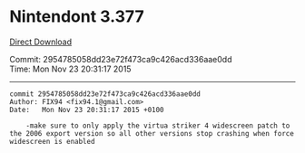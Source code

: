 # Nintendont 3.377
[Direct Download](./Nintendont.zip)

Commit: 2954785058dd23e72f473ca9c426acd336aae0dd  
Time: Mon Nov 23 20:31:17 2015   

-----

```
commit 2954785058dd23e72f473ca9c426acd336aae0dd
Author: FIX94 <fix94.1@gmail.com>
Date:   Mon Nov 23 20:31:17 2015 +0100

    -make sure to only apply the virtua striker 4 widescreen patch to the 2006 export version so all other versions stop crashing when force widescreen is enabled
```
